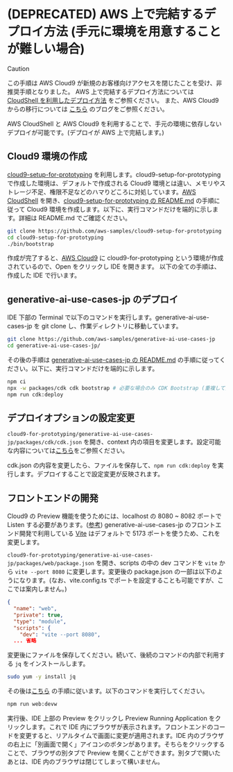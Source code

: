 # (DEPRECATED) AWS 上で完結するデプロイ方法 (手元に環境を用意することが難しい場合)

> [!Caution]
> この手順は AWS Cloud9 が新規のお客様向けアクセスを閉じたことを受け、非推奨手順となりました。
> AWS 上で完結するデプロイ方法については [CloudShell を利用したデプロイ方法](./DEPLOY_ON_CLOUDSHELL.md) をご参照ください。
> また、AWS Cloud9 からの移行については [こちら](https://aws.amazon.com/jp/blogs/news/how-to-migrate-from-aws-cloud9-to-aws-ide-toolkits-or-aws-cloudshell/) のブログをご参照ください。

AWS CloudShell と AWS Cloud9 を利用することで、手元の環境に依存しないデプロイが可能です。(デプロイが AWS 上で完結します。)

## Cloud9 環境の作成

[cloud9-setup-for-prototyping](https://github.com/aws-samples/cloud9-setup-for-prototyping) を利用します。cloud9-setup-for-prototyping で作成した環境は、デフォルトで作成される Cloud9 環境とは違い、メモリやストレージ不足、権限不足などのハマりどころに対処しています。[AWS CloudShell](https://console.aws.amazon.com/cloudshell/home) を開き、[cloud9-setup-for-prototyping の README.md](https://github.com/aws-samples/cloud9-setup-for-prototyping) の手順に従って Cloud9 環境を作成します。以下に、実行コマンドだけを端的に示します。詳細は README.md でご確認ください。

```bash
git clone https://github.com/aws-samples/cloud9-setup-for-prototyping
cd cloud9-setup-for-prototyping
./bin/bootstrap
```

作成が完了すると、[AWS Cloud9](https://console.aws.amazon.com/cloud9control/home) に cloud9-for-prototyping という環境が作成されているので、Open をクリックし IDE を開きます。
以下の全ての手順は、作成した IDE で行います。

## generative-ai-use-cases-jp のデプロイ

IDE 下部の Terminal で以下のコマンドを実行します。generative-ai-use-cases-jp を git clone し、作業ディレクトリに移動しています。

```bash
git clone https://github.com/aws-samples/generative-ai-use-cases-jp
cd generative-ai-use-cases-jp/
```

その後の手順は [generative-ai-use-cases-jp の README.md](/README.md#デプロイ) の手順に従ってください。以下に、実行コマンドだけを端的に示します。

```bash
npm ci
npx -w packages/cdk cdk bootstrap # 必要な場合のみ CDK Bootstrap (重複して実行されても問題はない)
npm run cdk:deploy
```

## デプロイオプションの設定変更

`cloud9-for-prototyping/generative-ai-use-cases-jp/packages/cdk/cdk.json` を開き、context 内の項目を変更します。設定可能な内容については[こちら](./DEPLOY_OPTION.md)をご参照ください。

cdk.json の内容を変更したら、ファイルを保存して、`npm run cdk:deploy` を実行します。デプロイすることで設定変更が反映されます。

## フロントエンドの開発

Cloud9 の Preview 機能を使うためには、localhost の 8080 ~ 8082 ポートで Listen する必要があります。([参考](https://docs.aws.amazon.com/ja_jp/cloud9/latest/user-guide/app-preview.html)) generative-ai-use-cases-jp のフロントエンド開発で利用している [Vite](https://ja.vitejs.dev/) はデフォルトで 5173 ポートを使うため、これを変更します。

`cloud9-for-prototyping/generative-ai-use-cases-jp/packages/web/package.json` を開き、scripts の中の dev コマンドを `vite` から `vite --port 8080` に変更します。変更後の package.json の一部は以下のようになります。(なお、vite.config.ts でポートを設定することも可能ですが、ここでは案内しません。)

```json
{
  "name": "web",
  "private": true,
  "type": "module",
  "scripts": {
    "dev": "vite --port 8080",
  ... 省略
```

変更後にファイルを保存してください。続いて、後続のコマンドの内部で利用する `jq` をインストールします。

```bash
sudo yum -y install jq
```

その後は[こちら](./DEVELOPMENT.md) の手順に従います。以下のコマンドを実行してください。

```bash
npm run web:devw
```

実行後、IDE 上部の Preview をクリックし Preview Running Application をクリックします。これで IDE 内にブラウザが表示されます。フロントエンドのコードを変更すると、リアルタイムで画面に変更が適用されます。IDE 内のブラウザの右上に「別画面で開く」アイコンのボタンがあります。そちらをクリックすることで、ブラウザの別タブで Preview を開くことができます。別タブで開いたあとは、IDE 内のブラウザは閉じてしまって構いません。
